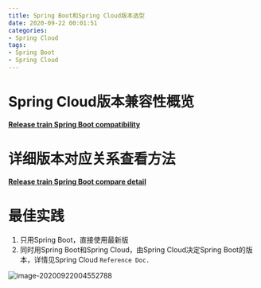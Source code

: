 ```yaml
---
title: Spring Boot和Spring Cloud版本选型
date: 2020-09-22 00:01:51
categories:
- Spring Cloud
tags:
- Spring Boot
- Spring Cloud
---
```


# Spring Cloud版本兼容性概览

[**Release train Spring Boot compatibility**](https://spring.io/projects/spring-cloud/#overview)



# 详细版本对应关系查看方法

[**Release train Spring Boot compare detail**](https://start.spring.io/actuator/info)



# 最佳实践

1. 只用Spring Boot，直接使用最新版
2. 同时用Spring Boot和Spring Cloud，由Spring Cloud决定Spring Boot的版本，详情见Spring Cloud `Reference Doc.`

![image-20200922004552788](https://gitee.com/tongying003/MapDapot/raw/master/img/20200922004552.png)